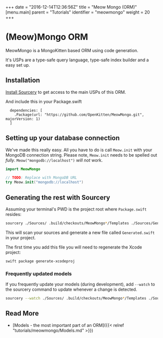 +++
date = "2016-12-14T12:36:56Z"
title = "Meow Mongo (ORM)"
[menu.main]
  parent = "Tutorials"
  identifier = "meowmongo"
  weight = 20
+++

# (Meow)Mongo ORM

MeowMongo is a MongoKitten based ORM using code generation.

It's USPs are a type-safe query language, type-safe index builder and a easy set up.

## Installation

[Install Sourcery](https://github.com/krzysztofzablocki/Sourcery#installing) to get access to the main USPs of this ORM.

And include this in your Package.swift

```
  dependencies: [
    .Package(url: "https://github.com/OpenKitten/MeowMongo.git", majorVersion: 1)
  ]
```

## Setting up your database connection

We've made this really easy. All you have to do is call `Meow.init` with your MongoDB connection string.
Please note, `Meow.init` needs to be spelled out *fully*. `Meow("mongodb://localhost")` *will not* work.

```swift
import MeowMongo

// TODO: Replace with MongoDB URL
try Meow.init("mongodb://localhost")
```

## Generating the rest with Sourcery

Assuming your terminal's PWD is the project root where `Package.swift` resides:

```sh
sourcery ./Sources/ .build/checkouts/MeowMongo*/Templates ./Sources/Generated.swift
```

This will scan your sources and generate a new file called `Generated.swift` in your project.

The first time you add this file you will need to regenerate the Xcode project:

```sh
swift package generate-xcodeproj
```

### Frequently updated models

If you frequently update your models (during development), add `--watch` to the sourcery command to update whenever a change is detected.

```sh
sourcery --watch ./Sources/ .build/checkouts/MeowMongo*/Templates ./Sources/Generated.swift
```

## Read More

- [Models - the most important part of an ORM]({{< relref "tutorials/meowmongo/Models.md" >}})
